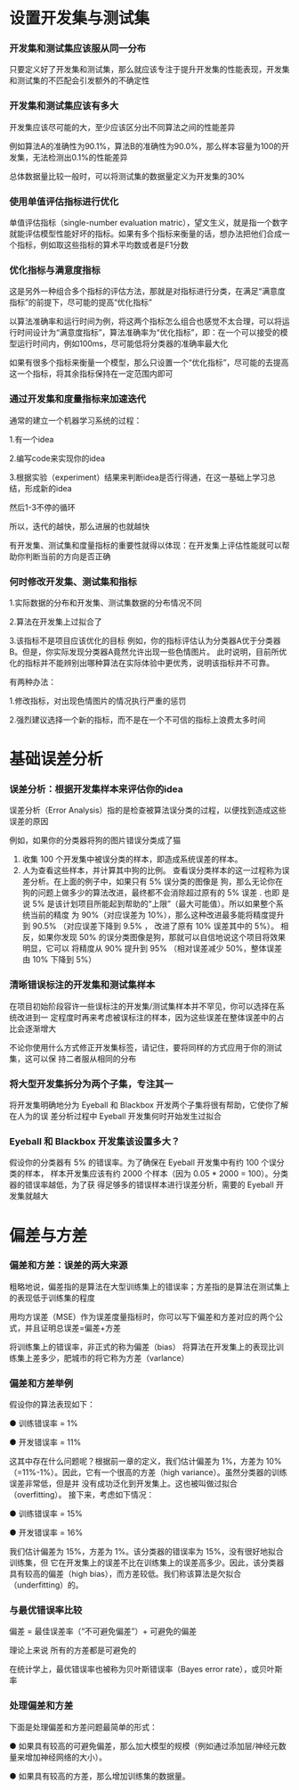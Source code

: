 # 设置开发集与测试集
### 开发集和测试集应该服从同一分布
只要定义好了开发集和测试集，那么就应该专注于提升开发集的性能表现，开发集和测试集的不匹配会引发额外的不确定性
### 开发集和测试集应该有多大
开发集应该尽可能的大，至少应该区分出不同算法之间的性能差异

例如算法A的准确性为90.1%，算法B的准确性为90.0%，那么样本容量为100的开发集，无法检测出0.1%的性能差异

总体数据量比较一般时，可以将测试集的数据量定义为开发集的30%
### 使用单值评估指标进行优化
单值评估指标（single-number evaluation matric），望文生义，就是指一个数字就能评估模型性能好坏的指标。如果有多个指标来衡量的话，想办法把他们合成一个指标，例如取这些指标的算术平均数或者是F1分数
### 优化指标与满意度指标
这是另外一种组合多个指标的评估方法，那就是对指标进行分类，在满足“满意度指标”的前提下，尽可能的提高“优化指标”

以算法准确率和运行时间为例，将这两个指标怎么组合也感觉不太合理，可以将运行时间设计为“满意度指标”，算法准确率为“优化指标”，即：在一个可以接受的模型运行时间内，例如100ms，尽可能低将分类器的准确率最大化

如果有很多个指标来衡量一个模型，那么只设置一个“优化指标”，尽可能的去提高这一个指标，将其余指标保持在一定范围内即可
### 通过开发集和度量指标来加速迭代
通常的建立一个机器学习系统的过程：

1.有一个idea

2.编写code来实现你的idea

3.根据实验（experiment）结果来判断idea是否行得通，在这一基础上学习总结，形成新的idea

然后1-3不停的循环

所以，迭代的越快，那么进展的也就越快

有开发集、测试集和度量指标的重要性就得以体现：在开发集上评估性能就可以帮助你判断当前的方向是否正确

### 何时修改开发集、测试集和指标
 1.实际数据的分布和开发集、测试集数据的分布情况不同

 2.算法在开发集上过拟合了

 3.该指标不是项目应该优化的目标
 例如，你的指标评估认为分类器A优于分类器B。但是，你实际发现分类器A竟然允许出现一些色情图片。
 此时说明，目前所优化的指标并不能辨别出哪种算法在实际体验中更优秀，说明该指标并不可靠。

 有两种办法：
 
 1.修改指标，对出现色情图片的情况执行严重的惩罚

 2.强烈建议选择一个新的指标，而不是在一个不可信的指标上浪费太多时间
# 基础误差分析
### 误差分析：根据开发集样本来评估你的idea
误差分析（Error Analysis）指的是检查被算法误分类的过程，以便找到造成这些误差的原因

例如，如果你的分类器将狗的图片错误分类成了猫
1. 收集 100 个开发集中被误分类的样本，即造成系统误差的样本。
2. 人为查看这些样本，并计算其中狗的比例。
查看误分类样本的这一过程称为误差分析。在上面的例子中，如果只有 5% 误分类的图像是
狗，那么无论你在狗的问题上做多少的算法改进，最终都不会消除超过原有的 5% 误差 . 也即
是说 5% 是该计划项目所能起到帮助的“上限”（最大可能值）。所以如果整个系统当前的精度
为 90%（对应误差为 10%），那么这种改进最多能将精度提升到 90.5% （对应误差下降到
9.5% ， 改进了原有 10% 误差其中的 5%）。
相反，如果你发现 50% 的误分类图像是狗，那就可以自信地说这个项目将效果明显，它可以
将精度从 90% 提升到 95% （相对误差减少 50%，整体误差由 10% 下降到 5%）

### 清晰错误标注的开发集和测试集样本
在项目初始阶段容许一些误标注的开发集/测试集样本并不罕见，你可以选择在系统改进到一
定程度时再来考虑被误标注的样本，因为这些误差在整体误差中的占比会逐渐增大

不论你使用什么方式修正开发集标签，请记住，要将同样的方式应用于你的测试集，这可以保
持二者服从相同的分布
### 将大型开发集拆分为两个子集，专注其一
将开发集明确地分为 Eyeball 和 Blackbox 开发两个子集将很有帮助，它使你了解在人为的误
差分析过程中 Eyeball 开发集何时开始发生过拟合
### Eyeball 和 Blackbox 开发集该设置多大？
假设你的分类器有 5% 的错误率。为了确保在 Eyeball 开发集中有约 100 个误分类的样本，
样本开发集应该有约 2000 个样本（因为 0.05 * 2000 = 100）。分类器的错误率越低，为了获
得足够多的错误样本进行误差分析，需要的 Eyeball 开发集就越大
# 偏差与方差
### 偏差和方差：误差的两大来源
粗略地说，偏差指的是算法在大型训练集上的错误率；方差指的是算法在测试集上的表现低于训练集的程度

用均方误差（MSE）作为误差度量指标时，你可以写下偏差和方差对应的两个公式，并且证明总误差=偏差+方差

将训练集上的错误率，非正式的称为偏差（bias）
将算法在开发集上的表现比训练集上差多少，肥城市的将它称为方差（varlance）
### 偏差和方差举例
假设你的算法表现如下：

● 训练错误率 = 1%

● 开发错误率 = 11%

这其中存在什么问题呢？根据前一章的定义，我们估计偏差为 1%，方差为 10%（=11%-1%）。因此，它有一个很高的方差（high variance）。虽然分类器的训练误差非常低，但是并
没有成功泛化到开发集上。这也被叫做过拟合（overfitting）。
接下来，考虑如下情况：

● 训练错误率 = 15%

● 开发错误率 = 16%

我们估计偏差为 15%，方差为 1%。该分类器的错误率为 15%，没有很好地拟合训练集，但
它在开发集上的误差不比在训练集上的误差高多少。因此，该分类器具有较高的偏差（high
bias），而方差较低。我们称该算法是欠拟合（underfitting）的。
### 与最优错误率比较
偏差 = 最佳误差率（“不可避免偏差”）+ 可避免的偏差

理论上来说 所有的方差都是可避免的

在统计学上，最优错误率也被称为​贝叶斯错误率（Bayes error rate），或贝叶斯率
### 处理偏差和方差
下面是处理偏差和方差问题最简单的形式：

● 如果具有较高的可避免偏差，那么加大模型的规模（例如通过添加层/神经元数量来增加神经网络的大小）。

● 如果具有较高的方差，那么增加训练集的数据量。
